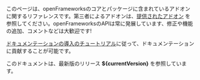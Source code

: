 このページは、openFrameworksのコアとパッケージに含まれているアドオンに関するリファレンスです。第三者によるアドオンは、[提供されたアドオン](http://ofxaddons.com/) を参照してください。openFrameworksのAPIは常に発展しています、修正や機能の追加、コメントなどは大歓迎です!

[ドキュメンテーションの導入のチュートリアル](/tutorials/10_developers/003_contributing_to_the_documentation/)に従って、ドキュメンテーションに貢献することが可能です。

このドキュメントは、最新版のリリース __${currentVersion}__ を参照しています。
